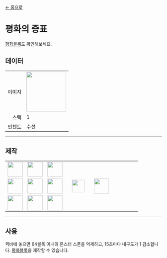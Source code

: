 [← 홈으로](../)
# 평화의 증표
[평화블록](peaceful_block.md)도 확인해보세요.

## 데이터
<table>
    <tr><td align="end">이미지</td><td><img src="https://i.imgur.com/j5qpTgm.png" width="128"/></td></tr>
    <tr><td align="end">스택</td><td>1</td></tr>
    <tr><td align="end">인첸트</td><td><a href="https://minecraft.fandom.com/zh/wiki/수선">수선</a></td></tr>
</table>

---

## 제작
<table>
    <tr><td><img src="https://i.imgur.com/dAm53pS.png" width="48"/></td><td><img src="https://i.imgur.com/0iqFoY6.png" width="48"/></td><td><img src="https://i.imgur.com/dAm53pS.png" width="48"/></td><td colspan="3"></td></tr>
    <tr><td><img src="https://i.imgur.com/dAm53pS.png" width="48"/></td><td><img src="https://i.imgur.com/auxcKCk.png" width="48"/></td><td><img src="https://i.imgur.com/dAm53pS.png" width="48"/></td><td width="70" align="center"><img src="https://i.imgur.com/VE0KqIE.png" width="40"/></td><td><img src="https://i.imgur.com/j5qpTgm.png" width="48"/></td><td width="70"></td></tr>
    <tr><td><img src="https://i.imgur.com/dAm53pS.png" width="48"/></td><td><img src="https://i.imgur.com/dAm53pS.png" width="48"/></td><td><img src="https://i.imgur.com/dAm53pS.png" width="48"/></td><td colspan="3"></td></tr>
</table>

---

## 사용
퀵바에 놓으면 64블록 이내의 몬스터 스폰을 억제하고, 15초마다 내구도가 1 감소합니다.
[평화블록](peaceful_block.md)을 제작할 수 있습니다.
